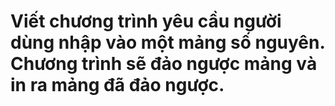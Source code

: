 # Viết chương trình yêu cầu người dùng nhập vào một mảng số nguyên. Chương trình sẽ đảo ngược mảng và in ra mảng đã đảo ngược.